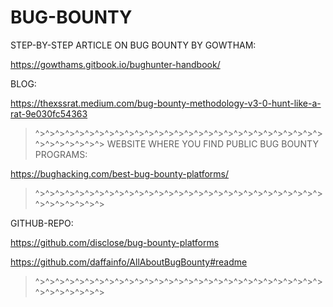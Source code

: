 # BUG-BOUNTY 
 

STEP-BY-STEP ARTICLE ON BUG BOUNTY BY GOWTHAM:

https://gowthams.gitbook.io/bughunter-handbook/

BLOG:  

https://thexssrat.medium.com/bug-bounty-methodology-v3-0-hunt-like-a-rat-9e030fc54363

>^>^>^>^>^>^>^>^>^>^>^>^>^>^>^>^>^>^>^>^>^>^>^>^>^>^>^>^>^>^>^>^>^>^>^>^>
WEBSITE WHERE YOU FIND PUBLIC BUG BOUNTY PROGRAMS:   

https://bughacking.com/best-bug-bounty-platforms/

>^>^>^>^>^>^>^>^>^>^>^>^>^>^>^>^>^>^>^>^>^>^>^>^>^>^>^>^>^>^>^>^>^>^>^>^>

GITHUB-REPO:  

https://github.com/disclose/bug-bounty-platforms

https://github.com/daffainfo/AllAboutBugBounty#readme

>^>^>^>^>^>^>^>^>^>^>^>^>^>^>^>^>^>^>^>^>^>^>^>^>^>^>^>^>^>^>^>^>^>^>^>^>






